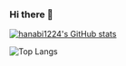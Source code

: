 ### Hi there 👋

[![hanabi1224's GitHub stats](https://github-readme-stats.vercel.app/api?username=hanabi1224&show_icons=true&theme=vue-dark)](https://github.com/hanabi1224/github-readme-stats)

![Top Langs](https://github-readme-stats.vercel.app/api/top-langs/?username=hanabi1224&show_icons=true&theme=vue-dark)

<!--
**hanabi1224/hanabi1224** is a ✨ _special_ ✨ repository because its `README.md` (this file) appears on your GitHub profile.

Here are some ideas to get you started:

- 🔭 I’m currently working on ...
- 🌱 I’m currently learning ...
- 👯 I’m looking to collaborate on ...
- 🤔 I’m looking for help with ...
- 💬 Ask me about ...
- 📫 How to reach me: ...
- 😄 Pronouns: ...
- ⚡ Fun fact: ...
-->
